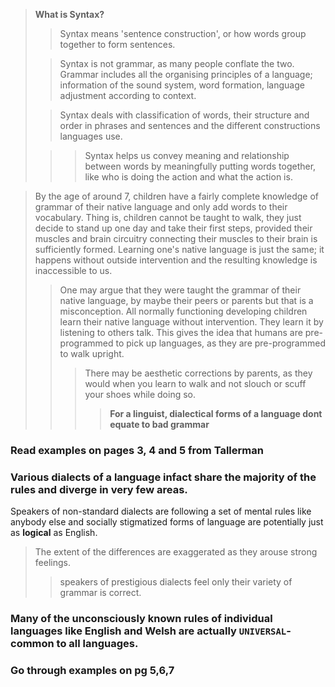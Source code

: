 > **What is Syntax?**
> 
> > Syntax means 'sentence construction', or how words group together to form sentences.
> 
> > Syntax is not grammar, as many people conflate the two. Grammar includes all the organising principles of a language; information of the sound system, word formation, language adjustment according to context. 
> 
> > Syntax deals with classification of words, their structure and order in phrases and sentences and the different constructions languages use.
> 
>>> Syntax helps us convey meaning and relationship between words by meaningfully putting words together, like who is doing the action and what the action is. 

>By the age of around 7, children have a fairly complete knowledge of grammar of their native language and only add words to their vocabulary.  Thing is, children cannot be taught to walk, they just decide to stand up one day and take their first steps, provided their muscles and brain circuitry connecting their muscles to their brain is sufficiently formed. Learning one's native language is just the same; it happens without outside intervention and the resulting knowledge is inaccessible to us.
>> One may argue that they were taught the grammar of their native language, by maybe their peers or parents but that is a misconception. All normally functioning developing children learn their native language without intervention. They learn it by listening to others talk. This gives the idea that humans are pre-programmed to pick up languages, as they are pre-programmed to walk upright.
>>> There may be aesthetic corrections by parents, as they would when you learn to walk and not slouch or scuff your shoes while doing so. 
>>>> **For a linguist, dialectical forms of a language dont equate to bad grammar**

### Read examples on pages 3, 4 and 5 from Tallerman


### Various dialects of a language infact share the majority of the rules and diverge in very few areas.
Speakers of non-standard dialects are following a set of mental rules like anybody else and socially stigmatized forms of language are potentially just as **logical** as English.
>The extent of the differences are exaggerated as they arouse strong feelings. 
>> speakers of prestigious dialects feel only their variety of grammar is correct.

### Many of the unconsciously known rules of individual languages like English and Welsh are actually  ```UNIVERSAL```- common to all languages.

### Go through examples on pg 5,6,7


